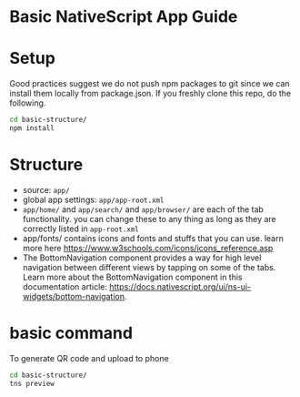 # Basic NativeScript App Guide

# Setup
Good practices suggest we do not push npm packages to git since we can install them locally from package.json. If you freshly clone this repo, do the following.
```bash
cd basic-structure/
npm install
```

# Structure
- source: `app/`
- global app settings: `app/app-root.xml`
- `app/home/` and `app/search/` and `app/browser/` are each of the tab functionality. you can change these to any thing as long as they are correctly listed in `app-root.xml` 
- app/fonts/ contains icons and fonts and stuffs that you can use. learn more here https://www.w3schools.com/icons/icons_reference.asp
- The BottomNavigation component provides a way for high level navigation between different views by
  tapping on some of the tabs. Learn more about the BottomNavigation component
  in this documentation article: https://docs.nativescript.org/ui/ns-ui-widgets/bottom-navigation.
  
# basic command
To generate QR code and upload to phone
```bash
cd basic-structure/
tns preview
```
